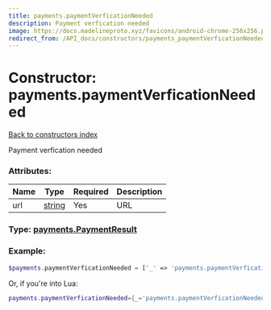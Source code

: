 ```yaml
---
title: payments.paymentVerficationNeeded
description: Payment verfication needed
image: https://docs.madelineproto.xyz/favicons/android-chrome-256x256.png
redirect_from: /API_docs/constructors/payments_paymentVerficationNeeded.html
---
```

# Constructor: payments.paymentVerficationNeeded  
[Back to constructors index](index.md)



Payment verfication needed

### Attributes:

| Name     |    Type       | Required | Description |
|----------|---------------|----------|-------------|
|url|[string](../types/string.md) | Yes|URL|



### Type: [payments.PaymentResult](../types/payments.PaymentResult.md)


### Example:

```php
$payments.paymentVerficationNeeded = ['_' => 'payments.paymentVerficationNeeded', 'url' => 'string'];
```  


Or, if you're into Lua:

```lua
payments.paymentVerficationNeeded={_='payments.paymentVerficationNeeded', url='string'}

```


